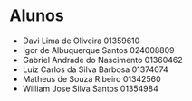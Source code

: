 # Alunos

* Davi Lima de Oliveira	01359610
* Igor de Albuquerque Santos	024008809
* Gabriel Andrade do Nascimento	01360462
* Luiz Carlos da Silva Barbosa	01374074
* Matheus de Souza Ribeiro	01342560
* William Jose Silva Santos	01354984
